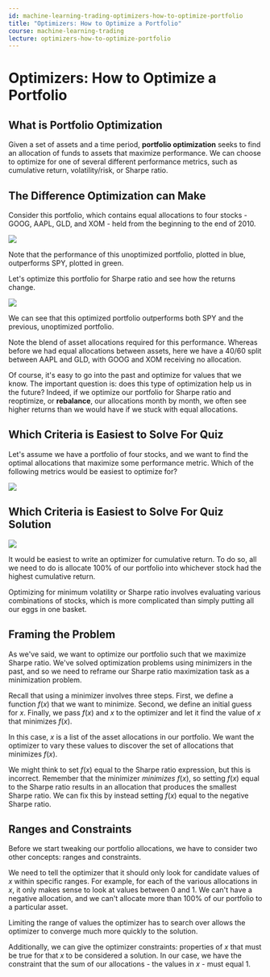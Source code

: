 ```yaml
---
id: machine-learning-trading-optimizers-how-to-optimize-portfolio
title: "Optimizers: How to Optimize a Portfolio"
course: machine-learning-trading
lecture: optimizers-how-to-optimize-portfolio
---
```


# Optimizers: How to Optimize a Portfolio

## What is Portfolio Optimization

Given a set of assets and a time period, **portfolio optimization** seeks to find an allocation of funds to assets that maximize performance. We can choose to optimize for one of several different performance metrics, such as cumulative return, volatility/risk, or Sharpe ratio.

## The Difference Optimization can Make

Consider this portfolio, which contains equal allocations to four stocks - GOOG, AAPL, GLD, and XOM - held from the beginning to the end of 2010.

![](https://assets.omscs.io/notes/2020-01-21-16-05-44.png)

Note that the performance of this unoptimized portfolio, plotted in blue, outperforms SPY, plotted in green.

Let's optimize this portfolio for Sharpe ratio and see how the returns change.

![](https://assets.omscs.io/notes/2020-01-21-16-08-29.png)

We can see that this optimized portfolio outperforms both SPY and the previous, unoptimized portfolio. 

Note the blend of asset allocations required for this performance. Whereas before we had equal allocations between assets, here we have a 40/60 split between AAPL and GLD, with GOOG and XOM receiving no allocation.

Of course, it's easy to go into the past and optimize for values that we know. The important question is: does this type of optimization help us in the future? Indeed, if we optimize our portfolio for Sharpe ratio and reoptimize, or **rebalance**, our allocations month by month, we often see higher returns than we would have if we stuck with equal allocations.

## Which Criteria is Easiest to Solve For Quiz

Let's assume we have a portfolio of four stocks, and we want to find the optimal allocations that maximize some performance metric. Which of the following metrics would be easiest to optimize for?

![](https://assets.omscs.io/notes/2020-01-21-16-35-00.png)

## Which Criteria is Easiest to Solve For Quiz Solution

![](https://assets.omscs.io/notes/2020-01-21-16-35-19.png)

It would be easiest to write an optimizer for cumulative return. To do so, all we need to do is allocate 100% of our portfolio into whichever stock had the highest cumulative return.

Optimizing for minimum volatility or Sharpe ratio involves evaluating various combinations of stocks, which is more complicated than simply putting all our eggs in one basket.

## Framing the Problem

As we've said, we want to optimize our portfolio such that we maximize Sharpe ratio. We've solved optimization problems using minimizers in the past, and so we need to reframe our Sharpe ratio maximization task as a minimization problem.

Recall that using a minimizer involves three steps. First, we define a function $f(x)$ that we want to minimize. Second, we define an initial guess for $x$. Finally, we pass $f(x)$ and $x$ to the optimizer and let it find the value of $x$ that minimizes $f(x)$.

In this case, $x$ is a list of the asset allocations in our portfolio. We want the optimizer to vary these values to discover the set of allocations that minimizes $f(x)$.

We might think to set $f(x)$ equal to the Sharpe ratio expression, but this is incorrect. Remember that the minimizer *minimizes* $f(x)$, so setting $f(x)$ equal to the Sharpe ratio results in an allocation that produces the smallest Sharpe ratio. We can fix this by instead setting $f(x)$ equal to the negative Sharpe ratio.

## Ranges and Constraints

Before we start tweaking our portfolio allocations, we have to consider two other concepts: ranges and constraints.

We need to tell the optimizer that it should only look for candidate values of $x$ within specific ranges. For example, for each of the various allocations in $x$, it only makes sense to look at values between 0 and 1. We can't have a negative allocation, and we can't allocate more than 100% of our portfolio to a particular asset.

Limiting the range of values the optimizer has to search over allows the optimizer to converge much more quickly to the solution.

Additionally, we can give the optimizer constraints: properties of $x$ that must be true for that $x$ to be considered a solution. In our case, we have the constraint that the sum of our allocations - the values in $x$ - must equal 1.
